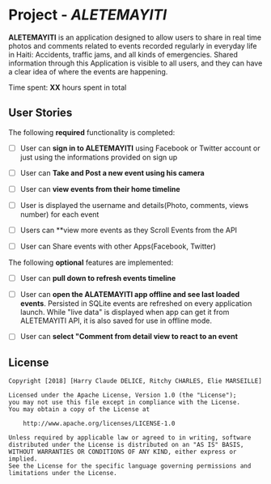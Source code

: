 # Project - *ALETEMAYITI*

**ALETEMAYITI** is an application designed to allow users to share in real time photos and comments related to events recorded regularly in everyday life in Haiti: Accidents, traffic jams, and all kinds of emergencies. Shared information through this Application is visible to all users, and they can have a clear idea of where the events are happening. 


Time spent: **XX** hours spent in total


## User Stories



The following **required** functionality is completed:




* [ ] User can **sign in to ALETEMAYITI** using Facebook or Twitter account or just using the informations provided on sign up
* [ ] User can **Take and Post a new event using his camera**
* [ ] User can **view events from their home timeline**
* [ ] User is displayed the username and details(Photo, comments, views number) for each event
* [ ] Users can  **view more events as they Scroll Events from the API
* [ ] User can Share events with other Apps(Facebook, Twitter)



The following **optional** features are implemented:


* [ ] User can **pull down to refresh events timeline**
* [ ] User can **open the ALATEMAYITI app offline and see last loaded events**. Persisted in SQLite events are refreshed on every application launch. While "live data" is displayed when app can get it from ALETEMAYITI API, it is also saved for use in offline mode.
* [ ] User can **select "Comment from detail view to react to an event**


## License

    Copyright [2018] [Harry Claude DELICE, Ritchy CHARLES, Elie MARSEILLE]

    Licensed under the Apache License, Version 1.0 (the "License");
    you may not use this file except in compliance with the License.
    You may obtain a copy of the License at

        http://www.apache.org/licenses/LICENSE-1.0

    Unless required by applicable law or agreed to in writing, software
    distributed under the License is distributed on an "AS IS" BASIS,
    WITHOUT WARRANTIES OR CONDITIONS OF ANY KIND, either express or implied.
    See the License for the specific language governing permissions and
    limitations under the License.
